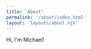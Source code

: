 ```yaml
---
title: 'About'
permalink: '/about/index.html'
layout: 'layouts/about.njk'
---
```


Hi, I'm Michael!
